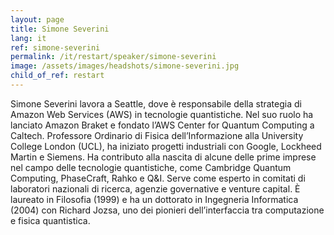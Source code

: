 ```yaml
---
layout: page
title: Simone Severini
lang: it
ref: simone-severini
permalink: /it/restart/speaker/simone-severini
image: /assets/images/headshots/simone-severini.jpg
child_of_ref: restart
---
```


Simone Severini lavora a Seattle, dove è responsabile della strategia di Amazon
Web Services (AWS) in tecnologie quantistiche. Nel suo ruolo ha lanciato Amazon
Braket e fondato l’AWS Center for Quantum Computing a Caltech. Professore
Ordinario di Fisica dell’Informazione alla University College London (UCL), ha
iniziato progetti industriali con Google, Lockheed Martin e Siemens. Ha
contributo alla nascita di alcune delle prime imprese nel campo delle
tecnologie quantistiche, come Cambridge Quantum Computing, PhaseCraft, Rahko e
Q&I. Serve come esperto in comitati di laboratori nazionali di ricerca, agenzie
governative e venture capital. È laureato in Filosofia (1999) e ha un dottorato
in Ingegneria Informatica (2004) con Richard Jozsa, uno dei pionieri
dell’interfaccia tra computazione e fisica quantistica.
